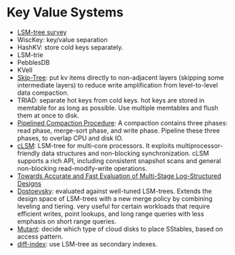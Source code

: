 # Key Value Systems


* [LSM-tree survey][survey]
* WiscKey: key/value separation
* HashKV: store cold keys separately.
* LSM-trie
* PebblesDB
* KVell
* [Skip-Tree][skiptree]: put kv items directly to non-adjacent layers (skipping some intermediate layers) to reduce write amplification from level-to-level data compaction.
* TRIAD: separate hot keys from cold keys. hot keys are stored in memtable for as long as possible. Use multiple memtables and flush them at once to disk. 
* [Pipelined Compaction Procedure][pcp]: A compaction contains three phases: read phase, merge-sort phase, and write phase. Pipeline these three phases, to overlap CPU and disk IO. 
* [cLSM][clsm]: LSM-tree for multi-core processors. It exploits multiprocessor-friendly data structures and non-blocking synchronization. cLSM supports a rich API, including consistent snapshot scans and general non-blocking read-modify-write operations.
* [Towards Accurate and Fast Evaluation of Multi-Stage Log-Structured Designs][fast16-lim]
* [Dostoevsky][dostoevsky]: evaluated against well-tuned LSM-trees. Extends the design space of LSM-trees with a new merge policy by combining leveling and tiering. very useful for certain workloads that require efficient writes, point lookups, and long range queries with less emphasis on short range queries.
* [Mutant][mutant]: decide which type of cloud disks to place SStables, based on access pattern.
* [diff-index][diffindex]: use LSM-tree as secondary indexes.

[survey]:https://arxiv.org/pdf/1812.07527.pdf
[diffindex]:https://openproceedings.org/2014/conf/edbt/TanTTF14.pdf
[mutant]:https://ymsir.com/papers/mutant-socc.pdf
[skiptree]: https://ieeexplore.ieee.org/document/7569086
[pcp]: https://www.computer.org/csdl/proceedings-article/ipdps/2014/06877309/12OmNvBIRP6
[clsm]:https://dl.acm.org/doi/abs/10.1145/2741948.2741973
[fast16-lim]: https://www.usenix.org/system/files/conference/fast16/fast16-papers-lim.pdf
[dostoevsky]:https://nivdayan.github.io/dostoevsky.pdf
